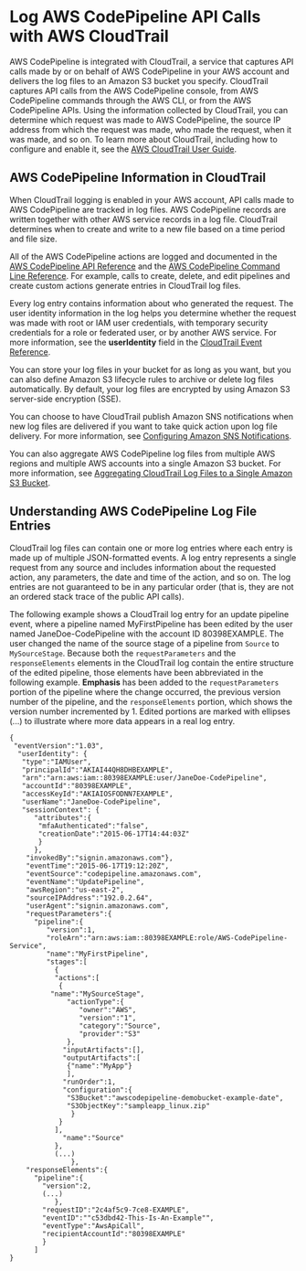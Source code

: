 # Log AWS CodePipeline API Calls with AWS CloudTrail<a name="monitoring-cloudtrail-logs"></a>

AWS CodePipeline is integrated with CloudTrail, a service that captures API calls made by or on behalf of AWS CodePipeline in your AWS account and delivers the log files to an Amazon S3 bucket you specify\. CloudTrail captures API calls from the AWS CodePipeline console, from AWS CodePipeline commands through the AWS CLI, or from the AWS CodePipeline APIs\. Using the information collected by CloudTrail, you can determine which request was made to AWS CodePipeline, the source IP address from which the request was made, who made the request, when it was made, and so on\. To learn more about CloudTrail, including how to configure and enable it, see the [AWS CloudTrail User Guide](http://docs.aws.amazon.com/awscloudtrail/latest/userguide/)\.

## AWS CodePipeline Information in CloudTrail<a name="monitoring-cloudtrail-logs-log-entries-about"></a>

When CloudTrail logging is enabled in your AWS account, API calls made to AWS CodePipeline are tracked in log files\. AWS CodePipeline records are written together with other AWS service records in a log file\. CloudTrail determines when to create and write to a new file based on a time period and file size\. 

All of the AWS CodePipeline actions are logged and documented in the [AWS CodePipeline API Reference](http://docs.aws.amazon.com/codepipeline/latest/APIReference) and the [AWS CodePipeline Command Line Reference](http://docs.aws.amazon.com/cli/latest/reference/codepipeline)\. For example, calls to create, delete, and edit pipelines and create custom actions generate entries in CloudTrail log files\.

Every log entry contains information about who generated the request\. The user identity information in the log helps you determine whether the request was made with root or IAM user credentials, with temporary security credentials for a role or federated user, or by another AWS service\. For more information, see the **userIdentity** field in the [CloudTrail Event Reference](http://docs.aws.amazon.com/awscloudtrail/latest/userguide/event_reference_top_level.html)\.

You can store your log files in your bucket for as long as you want, but you can also define Amazon S3 lifecycle rules to archive or delete log files automatically\. By default, your log files are encrypted by using Amazon S3 server\-side encryption \(SSE\)\.

You can choose to have CloudTrail publish Amazon SNS notifications when new log files are delivered if you want to take quick action upon log file delivery\. For more information, see [Configuring Amazon SNS Notifications](http://docs.aws.amazon.com/awscloudtrail/latest/userguide/getting_notifications_top_level.html)\.

You can also aggregate AWS CodePipeline log files from multiple AWS regions and multiple AWS accounts into a single Amazon S3 bucket\. For more information, see [Aggregating CloudTrail Log Files to a Single Amazon S3 Bucket](http://docs.aws.amazon.com/awscloudtrail/latest/userguide/aggregating_logs_top_level.html)\.

## Understanding AWS CodePipeline Log File Entries<a name="monitoring-cloudtrail-logs-log-entries-example"></a>

CloudTrail log files can contain one or more log entries where each entry is made up of multiple JSON\-formatted events\. A log entry represents a single request from any source and includes information about the requested action, any parameters, the date and time of the action, and so on\. The log entries are not guaranteed to be in any particular order \(that is, they are not an ordered stack trace of the public API calls\)\.

The following example shows a CloudTrail log entry for an update pipeline event, where a pipeline named MyFirstPipeline has been edited by the user named JaneDoe\-CodePipeline with the account ID 80398EXAMPLE\. The user changed the name of the source stage of a pipeline from `Source` to `MySourceStage`\. Because both the `requestParameters` and the `responseElements` elements in the CloudTrail log contain the entire structure of the edited pipeline, those elements have been abbreviated in the following example\. **Emphasis** has been added to the `requestParameters` portion of the pipeline where the change occurred, the previous version number of the pipeline, and the `responseElements` portion, which shows the version number incremented by 1\. Edited portions are marked with ellipses \(\.\.\.\) to illustrate where more data appears in a real log entry\.

```
{
 "eventVersion":"1.03",
  "userIdentity": {
   "type":"IAMUser",
   "principalId":"AKIAI44QH8DHBEXAMPLE",
   "arn":"arn:aws:iam::80398EXAMPLE:user/JaneDoe-CodePipeline",
   "accountId":"80398EXAMPLE",
   "accessKeyId":"AKIAIOSFODNN7EXAMPLE",
   "userName":"JaneDoe-CodePipeline",
   "sessionContext": {
	  "attributes":{
	   "mfaAuthenticated":"false",
	   "creationDate":"2015-06-17T14:44:03Z"
	   }
	  },
	"invokedBy":"signin.amazonaws.com"},
	"eventTime":"2015-06-17T19:12:20Z",
	"eventSource":"codepipeline.amazonaws.com",
	"eventName":"UpdatePipeline",
	"awsRegion":"us-east-2",
	"sourceIPAddress":"192.0.2.64",
	"userAgent":"signin.amazonaws.com",
	"requestParameters":{
	  "pipeline":{
		 "version":1,
		 "roleArn":"arn:aws:iam::80398EXAMPLE:role/AWS-CodePipeline-Service",
		 "name":"MyFirstPipeline",
		 "stages":[
		   {
		   "actions":[
		    {
          "name":"MySourceStage",
		      "actionType":{
			     "owner":"AWS",
			     "version":"1",
			     "category":"Source",
			     "provider":"S3"
			  },
			 "inputArtifacts":[],
			 "outputArtifacts":[
			  {"name":"MyApp"}
			  ],
			 "runOrder":1,
			 "configuration":{
			  "S3Bucket":"awscodepipeline-demobucket-example-date",
			  "S3ObjectKey":"sampleapp_linux.zip"
			   }
		    }
		   ],
		     "name":"Source"
		   },
		   (...)
               },
	"responseElements":{
	  "pipeline":{
	    "version":2,
	    (...)
           },
	    "requestID":"2c4af5c9-7ce8-EXAMPLE",
	    "eventID":""c53dbd42-This-Is-An-Example"",
	    "eventType":"AwsApiCall",
	    "recipientAccountId":"80398EXAMPLE"
	    }
      ]
}
```